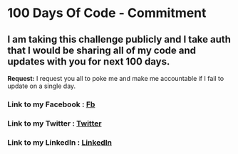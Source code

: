 # 100 Days Of Code - Commitment

## I am taking this challenge publicly and I take auth that I would be sharing all of my code and updates with you for next 100 days.

**Request:** I request you all to poke me and make me accountable if I fail to update on a single day.

### **Link to my Facebook :** [Fb](https://www.facebook.com/profile.php?id=100011559854250)
### **Link to my Twitter :** [Twitter](https://twitter.com/SakshiG79542591)
### **Link to my LinkedIn :** [LinkedIn](https://www.linkedin.com/in/sakshi-gupta-19192b161/)
